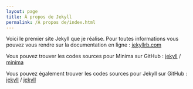 ```yaml
---
layout: page
title: À propos de Jekyll
permalink: /À propos de/index.html
---
```


Voici le premier site Jekyll que je réalise. Pour toutes informations vous pouvez vous rendre sur la documentation en ligne : [jekyllrb.com](https://jekyllrb.com/)

Vous pouvez trouver les codes sources pour Minima sur GitHub :
[jekyll][jekyll-organization] /
[minima](https://github.com/jekyll/minima)

Vous pouvez également trouver les codes sources pour Jekyll sur GitHub :
[jekyll][jekyll-organization] /
[jekyll](https://github.com/jekyll/jekyll)


[jekyll-organization]: https://github.com/jekyll